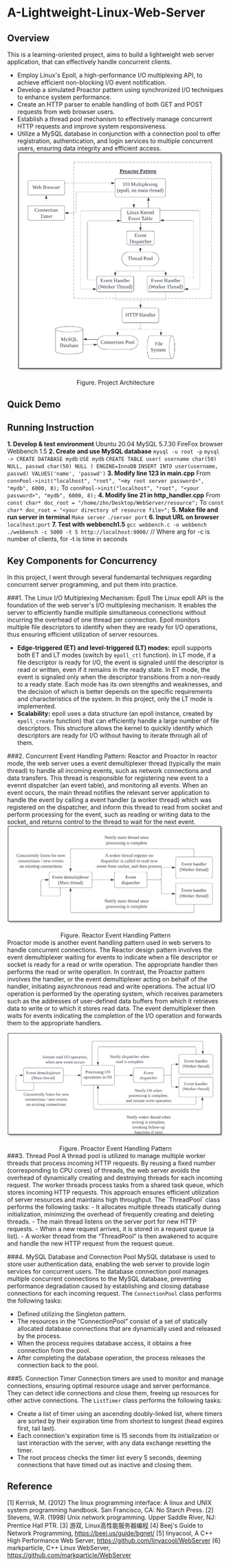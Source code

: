 # A-Lightweight-Linux-Web-Server
## Overview
This is a learning-oriented project, aims to build a lightweight web server application, that can effectively handle concurrent clients.
- Employ Linux's Epoll, a high-performance I/O multiplexing API, to achieve efficient non-blocking I/O event notification.
- Develop a simulated Proactor pattern using synchronized I/O techniques to enhance system performance. 
- Create an HTTP parser to enable handling of both GET and POST requests from web browser users.
- Establish a thread pool mechanism to effectively manage concurrent HTTP requests and improve system responsiveness.
- Utilize a MySQL database in conjunction with a connection pool to offer registration, authentication, and login services to multiple concurrent users, ensuring data integrity and efficient access.
![Local Image](images/f1_architecture.png)
<center>Figure. Project Architecture</center>

## Quick Demo 

## Running Instruction
**1. Develop & test environment**
Ubuntu 20.04
MySQL 5.7.30
FireFox browser
Webbench 1.5
**2. Create and use MySQL database**
`mysql -u root -p` 
`mysql -> CREATE DATABASE mydb`
`USE mydb`
`CREATE TABLE user( username char(50) NULL, passwd char(50) NULL ) ENGINE=InnoDB`
`INSERT INTO user(username, passwd) VALUES('name', 'passwd')`
**3. Modify line 123 in main.cpp**
From `connPool->init("localhost", "root", "<my root server password>", "mydb", 6000, 8);`
To `connPool->init("localhost", "root", "<your password>", "mydb", 6000, 8);` 
**4. Modify line 21 in http_handler.cpp**
From `const char* doc_root = "/home/zhn/Desktop/WebServer/resource";`
To  `const char* doc_root = "<your directory of resource file>";`
**5. Make file and run server in terminal**
`Make server`
`./server port`
**6. Input URL on browser**
`localhost:port`
**7. Test with webbench1.5**
`gcc webbench.c -o webbench`
`./webbench -c 5000 -t 5 http://localhost:9000/` // Where arg for -c is number of clients, for -t is time in seconds

## Key Components for Concurrency
In this project, I went through several fundemantal techniques regarding concurrent server programming, and put them into practice. 

###1. The Linux I/O Multiplexing Mechanism: Epoll
The Linux epoll API is the foundation of the web server's I/O multiplexing mechanism. It enables the server to efficiently handle multiple simultaneous connections without incurring the overhead of one thread per connection. Epoll monitors multiple file descriptors to identify when they are ready for I/O operations, thus ensuring efficient utilization of server resources.
* **Edge-triggered (ET) and level-triggered (LT) modes:** epoll supports both ET and LT modes (switch by `epoll_ctl` function). In LT mode, if a file descriptor is ready for I/O, the event is signaled until the descriptor is read or written, even if it remains in the ready state. In ET mode, the event is signaled only when the descriptor transitions from a non-ready to a ready state. Each mode has its own strengths and weaknesses, and the decision of which is better depends on the specific requirements and characteristics of the system. 
In this project, only the LT mode is implemented. 
* **Scalability:** epoll uses a data structure (an epoll instance, created by `epoll_create` function) that can efficiently handle a large number of file descriptors. This structure allows the kernel to quickly identify which descriptors are ready for I/O without having to iterate through all of them.

###2. Concurrent Event Handling Pattern: Reactor and Proactor
In reactor mode, the web server uses a event demultiplexer thread (typically the main thread) to handle all incoming events, such as network connections and data transfers. This thread is responsible for registering new event to a evennt dispatcher (an event table), and monitoring all events. When an event occurs, the main thread notifies the relevant server application to handle the event by calling a event handler (a worker thread) which was registered on the dispatcher, and inform this thread to read from socket and perform processing for the event, such as reading or writing data to the socket, and returns control to the thread to wait for the next event. 
![Local Image](images/f2_reactor.png)
<center>Figure. Reactor Event Handling Pattern</center>
Proactor mode is another event handling pattern used in web servers to handle concurrent connections. The Reactor design pattern involves the event demultiplexer waiting for events to indicate when a file descriptor or socket is ready for a read or write operation. The appropriate handler then performs the read or write operation.
In contrast, the Proactor pattern involves the handler, or the event demultiplexer acting on behalf of the handler, initiating asynchronous read and write operations. The actual I/O operation is performed by the operating system, which receives parameters such as the addresses of user-defined data buffers from which it retrieves data to write or to which it stores read data. The event demultiplexer then waits for events indicating the completion of the I/O operation and forwards them to the appropriate handlers.

![Local Image](images/f3_proactor.png)
<center>Figure. Proactor Event Handling Pattern</center>
###3. Thread Pool
A thread pool is utilized to manage multiple worker threads that process incoming HTTP requests. By reusing a fixed number (corresponding to CPU cores) of threads, the web server avoids the overhead of dynamically creating and destroying threads for each incoming request. The worker threads process tasks from a shared task queue, which stores incoming HTTP requests. This approach ensures efficient utilization of server resources and maintains high throughput.
The `ThreadPool` class performs the following tasks:
- It allocates multiple threads statically during initialization, minimizing the overhead of frequently creating and deleting threads.
- The main thread listens on the server port for new HTTP requests.
- When a new request arrives, it is stored in a request queue (a list).
- A worker thread from the “ThreadPool” is then awakened to acquire and handle the new HTTP request from the request queue.

###4. MySQL Database and Connection Pool
MySQL database is used to store user authentication data, enabling the web server to provide login services for concurrent users. The database connection pool manages multiple concurrent connections to the MySQL database, preventing performance degradation caused by establishing and closing database connections for each incoming request.
The `ConnectionPool` class performs the following tasks:
- Defined utilizing the Singleton pattern.
- The resources in the “ConnectionPool” consist of a set of statically allocated database connections that are dynamically used and released by the process.
- When the process requires database access, it obtains a free connection from the pool.
- After completing the database operation, the process releases the connection back to the pool.

###5. Connection Timer
Connection timers are used to monitor and manage connections, ensuring optimal resource usage and server performance. They can detect idle connections and close them, freeing up resources for other active connections. 
The `ListTimer` class performs the following tasks:
- Create a list of timer using an ascending doubly-linked list, where timers are sorted by their expiration time from shortest to longest (head expires first, tail last). 
- Each connection's expiration time is 15 seconds from its initialization or last interaction with the server, with any data exchange resetting the timer. 
- The root process checks the timer list every 5 seconds, deeming connections that have timed out as inactive and closing them.

## Reference
[1] Kerrisk, M. (2012) The linux programming interface: A linux and UNIX system programming handbook. San Francisco, CA: No Starch Press. 
[2] Stevens, W.R. (1998) Unix network programming. Upper Saddle River, NJ: Prentice Hall PTR. 
[3] 游双, Linux高性能服务器编程
[4] Beej's Guide to Network Programming, https://beej.us/guide/bgnet/
[5] linyacool, A C++ High Performance Web Server, https://github.com/linyacool/WebServer 
[6] markparticle, C++ Linux WebServer, https://github.com/markparticle/WebServer



